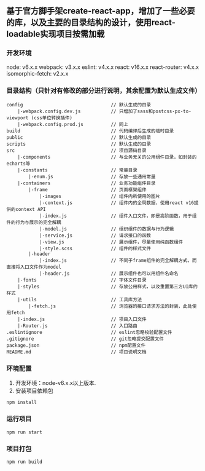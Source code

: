 ## 基于官方脚手架create-react-app，增加了一些必要的库，以及主要的目录结构的设计，使用react-loadable实现项目按需加载

### 开发环境
node: v6.x.x
webpack: v3.x.x
eslint: v4.x.x
react: v16.x.x
react-router: v4.x.x
isomorphic-fetch: v2.x.x

### 目录结构（只针对有修改的部分进行说明，其余配置为默认生成文件）
```
config                                // 默认生成的目录
    |-webpack.config.dev.js           // 只增加了sass和postcss-px-to-viewport (css单位转换插件)
    |-webpack.config.prod.js          // 同上
build                                 // 代码编译后生成的临时目录
public                                // 默认生成的目录
scripts                               // 默认生成的目录
src                                   // 项目源码目录
    |-components                      // 与业务无关的公用组件目录，如封装的echarts等
    |-constants                       // 常量目录
        |-enum.js                     // 存放一些通用常量
    |-containers                      // 业务功能组件目录
        |-frame                       // 页面框架组件
            |-images                  // 组件内所使用的图片
            |-context.js              // 组件内的全局数据，使用react v16提供的context API
            |-index.js                // 组件入口文件，即是高阶函数，用于组件的行为与展示的完全解耦
            |-model.js                // 组织组件的数据与行为逻辑
            |-service.js              // 请求接口的函数
            |-view.js                 // 展示组件，尽量使用纯函数组件
            |-style.scss              // 组件的样式文件
        |-header
            |-index.js                // 不同于frame组件的完全解耦方式，而直接将入口文件作为model
            |-header.js               // 展示组件也可以用组件名命名
    |-fonts                           // 字体文件目录
    |-styles                          // 存放公用样式，以及重置第三方UI库的样式
    |-utils                           // 工具库方法
        |-fetch.js                    // 浏览器的接口请求方法的封装，此处使用fetch
    |-index.js                        // 项目入口文件
    |-Router.js                       // 入口路由
.eslintignore                         // eslint忽略校验配置文件
.gitignore                            // git忽略提交配置文件
package.json                          // npm配置文件
README.md                             // 项目说明文档
```

### 环境配置
1. 开发环境：node-v6.x.x以上版本.
2. 安装项目依赖包
```
npm install
```

### 运行项目
```
npm run start
```
### 项目打包
```
npm run build
```
